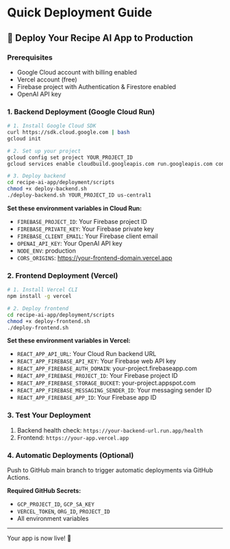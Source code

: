 # Quick Deployment Guide

## 🚀 Deploy Your Recipe AI App to Production

### Prerequisites
- Google Cloud account with billing enabled
- Vercel account (free)
- Firebase project with Authentication & Firestore enabled
- OpenAI API key

### 1. Backend Deployment (Google Cloud Run)

```bash
# 1. Install Google Cloud SDK
curl https://sdk.cloud.google.com | bash
gcloud init

# 2. Set up your project
gcloud config set project YOUR_PROJECT_ID
gcloud services enable cloudbuild.googleapis.com run.googleapis.com containerregistry.googleapis.com

# 3. Deploy backend
cd recipe-ai-app/deployment/scripts
chmod +x deploy-backend.sh
./deploy-backend.sh YOUR_PROJECT_ID us-central1
```

**Set these environment variables in Cloud Run:**
- `FIREBASE_PROJECT_ID`: Your Firebase project ID
- `FIREBASE_PRIVATE_KEY`: Your Firebase private key
- `FIREBASE_CLIENT_EMAIL`: Your Firebase client email
- `OPENAI_API_KEY`: Your OpenAI API key
- `NODE_ENV`: production
- `CORS_ORIGINS`: https://your-frontend-domain.vercel.app

### 2. Frontend Deployment (Vercel)

```bash
# 1. Install Vercel CLI
npm install -g vercel

# 2. Deploy frontend
cd recipe-ai-app/deployment/scripts
chmod +x deploy-frontend.sh
./deploy-frontend.sh
```

**Set these environment variables in Vercel:**
- `REACT_APP_API_URL`: Your Cloud Run backend URL
- `REACT_APP_FIREBASE_API_KEY`: Your Firebase web API key
- `REACT_APP_FIREBASE_AUTH_DOMAIN`: your-project.firebaseapp.com
- `REACT_APP_FIREBASE_PROJECT_ID`: Your Firebase project ID
- `REACT_APP_FIREBASE_STORAGE_BUCKET`: your-project.appspot.com
- `REACT_APP_FIREBASE_MESSAGING_SENDER_ID`: Your messaging sender ID
- `REACT_APP_FIREBASE_APP_ID`: Your Firebase app ID

### 3. Test Your Deployment

1. Backend health check: `https://your-backend-url.run.app/health`
2. Frontend: `https://your-app.vercel.app`

### 4. Automatic Deployments (Optional)

Push to GitHub main branch to trigger automatic deployments via GitHub Actions.

**Required GitHub Secrets:**
- `GCP_PROJECT_ID`, `GCP_SA_KEY`
- `VERCEL_TOKEN`, `ORG_ID`, `PROJECT_ID`
- All environment variables

---

Your app is now live! 🎉 
